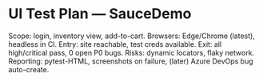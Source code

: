 # UI Test Plan — SauceDemo
Scope: login, inventory view, add-to-cart.
Browsers: Edge/Chrome (latest), headless in CI.
Entry: site reachable, test creds available. Exit: all high/critical pass, 0 open P0 bugs.
Risks: dynamic locators, flaky network.
Reporting: pytest-HTML, screenshots on failure, (later) Azure DevOps bug auto-create.
